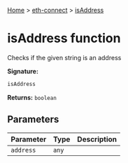 [Home](./index) &gt; [eth-connect](./eth-connect.md) &gt; [isAddress](./eth-connect.isaddress.md)

# isAddress function

Checks if the given string is an address

**Signature:**
```javascript
isAddress
```
**Returns:** `boolean`

## Parameters

|  Parameter | Type | Description |
|  --- | --- | --- |
|  `address` | `any` |  |

